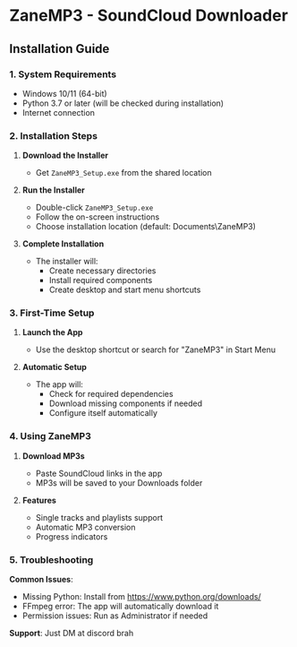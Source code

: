 # ZaneMP3 - SoundCloud Downloader

## Installation Guide

### 1. System Requirements
- Windows 10/11 (64-bit)
- Python 3.7 or later (will be checked during installation)
- Internet connection

### 2. Installation Steps

1. **Download the Installer**
   - Get `ZaneMP3_Setup.exe` from the shared location

2. **Run the Installer**
   - Double-click `ZaneMP3_Setup.exe`
   - Follow the on-screen instructions
   - Choose installation location (default: Documents\ZaneMP3)

3. **Complete Installation**
   - The installer will:
     - Create necessary directories
     - Install required components
     - Create desktop and start menu shortcuts

### 3. First-Time Setup

1. **Launch the App**
   - Use the desktop shortcut or search for "ZaneMP3" in Start Menu

2. **Automatic Setup**
   - The app will:
     - Check for required dependencies
     - Download missing components if needed
     - Configure itself automatically

### 4. Using ZaneMP3

1. **Download MP3s**
   - Paste SoundCloud links in the app
   - MP3s will be saved to your Downloads folder

2. **Features**
   - Single tracks and playlists support
   - Automatic MP3 conversion
   - Progress indicators

### 5. Troubleshooting

**Common Issues**:
- Missing Python: Install from https://www.python.org/downloads/
- FFmpeg error: The app will automatically download it
- Permission issues: Run as Administrator if needed

**Support**:
Just DM at discord brah